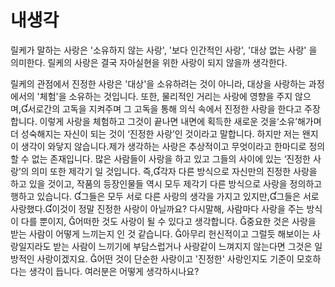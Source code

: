 <!-- # 릴케가 말하는 사랑이란

나는 '릴케의 사랑과 존재론적 소유' 논문을 읽고 릴케가 말하는 '사랑'을 되짚어 보았다.
일반적으로 사랑이라 함은 사람이나 동물을 대상으로 마음을 주는 것으로 생각한다. 나 또한 읽으면서 누군가를 사랑하는 것을 기준으로 릴케의 소유하지 않는 사랑, 보다 인간적인 사랑 등을 이해해 보았다.

'보다 인간적인 사랑'은 릴케의 작품에서 실제 연인과의 관계를 뚜렷하게 보여주어 사람과 사람에서의 사랑을 보여주고 있다.

하지만 사람과 사람의 사랑으로만 해석하기에는 릴케의 작품들은 너무나도 크다고 느낀다.
릴케가 말하는 사랑의 존재를 확장해서 어떤 행위, 자신이 하고자 하는 행위라고 생각을 하며 릴케의 편지를 보자.
'언젠가 노력해서 얻은 창조물에 대한 당신의 본질이 어떻게 자제심을 잃게 되고 섬뜩해지며 그리고 고통이 되는지 알게되면서,...' -->

# 내생각

릴케가 말하는 사랑은 '소유하지 않는 사랑', '보다 인간적인 사랑', '대상 없는 사랑' 을 의미한다.
릴케의 사랑은 결국 자아실현을 위한 사랑이 되지 않을까 생각한다.


릴케의 관점에서 진정한 사랑은 '대상'을 소유하려는 것이 아니라, 대상을 사랑하는 과정에서의 '체험'을 소유하는 것입니다.
또한, 물리적인 거리는 사랑에 영향을 주지 않으며,서로간의 고독을 지켜주며 그 고독을 통해 의식 속에서 진정한 사랑을 한다고 주장합니다.
이렇게 사랑을 체험하고 그것이 끝나면 내면에 획득한 새로운 것을‘소유’해가며 더 성숙해지는 자신이 되는 것이 ‘진정한 사랑’인 것이라고 말합니다.
하지만 저는 왠지 이 생각이 와닿지 않습니다.제가 생각하는 사랑은 추상적이고 무엇이라고 한마디로 정의할 수 없는 존재입니다.
많은 사람들이 사랑을 하고 있고 그들의 사이에 있는 ‘진정한 사랑’의 의미 또한 제각기 일 것입니다.
즉,각자 다른 방식으로 자신만의 진정한 사랑을 하고 있을 것이고, 작품의 등장인물들 역시 모두 제각기 다른 방식으로 사랑을 정의하고 행하고 있습니다.
그들은 모두 서로 다른 사랑의 생각을 가지고 있지만,그들은 서로 사랑했다.이것이 정말 진정한 사랑이 아닐까요?
다시말해, 사람마다 사랑을 주는 방식이 다를 뿐이지, 어떠한 것도 사랑이 될 수 있다고 생각합니다. 
중요한 것은 사랑을 받는 사람이 어떻게 느끼는지 인 것 같습니다. 
아무리 헌신적이고 그럴듯 해보이는 사랑일지라도 받는 사람이 느끼기에 부담스럽거나 사랑같이 느껴지지 않는다면 그것은 일방적인 사랑이겠지요.
어떤 것이 단순한 사랑이고 '진정한' 사랑인지도 기준이 모호하다는 생각이 듭니다. 
여러분은 어떻게 생각하시나요?